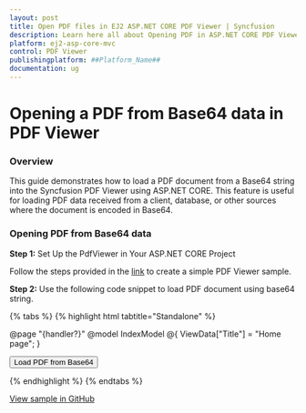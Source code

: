 ```yaml
---
layout: post
title: Open PDF files in EJ2 ASP.NET CORE PDF Viewer | Syncfusion
description: Learn here all about Opening PDF in ASP.NET CORE PDF Viewer component of Syncfusion Essential JS 2 and more.
platform: ej2-asp-core-mvc
control: PDF Viewer
publishingplatform: ##Platform_Name##
documentation: ug  
---
```


# Opening a PDF from Base64 data in PDF Viewer
### Overview

This guide demonstrates how to load a PDF document from a Base64 string into the Syncfusion PDF Viewer using ASP.NET CORE. This feature is useful for loading PDF data received from a client, database, or other sources where the document is encoded in Base64.

### Opening PDF from Base64 data

**Step 1:** Set Up the PdfViewer in Your ASP.NET CORE Project

Follow the steps provided in the [link](https://ej2.syncfusion.com/aspnetcore/documentation/pdfviewer/getting-started) to create a simple PDF Viewer sample.

**Step 2:** Use the following code snippet to load PDF document using base64 string.


{% tabs %}
{% highlight html tabtitle="Standalone" %}

@page "{handler?}"
@model IndexModel
@{
    ViewData["Title"] = "Home page";
}

<div class="text-center">
    <button type="button" id="loadButton">Load PDF from Base64</button>
    <ejs-pdfviewer id="pdfviewer" style="height:600px" resourceUrl="https://cdn.syncfusion.com/ej2/28.1.33/dist/ej2-pdfviewer-lib" documentPath="https://cdn.syncfusion.com/content/pdf/pdf-succinctly.pdf">
    </ejs-pdfviewer>
</div>

<script type="text/javascript">
    document.getElementById('loadButton').addEventListener('click', function () {
        var pdfViewer = document.getElementById('pdfviewer').ej2_instances[0];
            //Enter the base 64 Data 
           var base64String = 'Enter Base64 Data';
           // Load the PDF document using the load() method with Base64 string
           pdfViewer.load(base64String, null); // Pass null for filename if not required
       });
</script>

{% endhighlight %}
{% endtabs %}

[View sample in GitHub](https://github.com/SyncfusionExamples/asp-core-pdf-viewer-examples/tree/master/How%20to)
